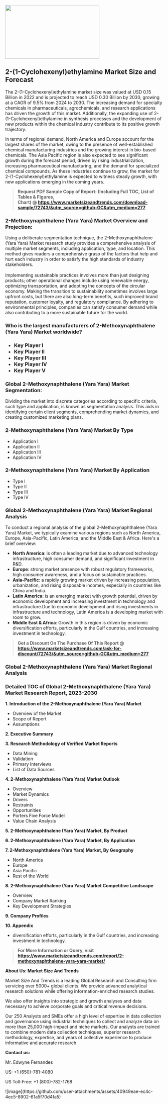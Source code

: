<p><img class="alignnone size-medium wp-image-20088" src="https://ffe5etoiles.com/wp-content/uploads/2024/12/MST1-300x171.png" alt="" width="300" height="171" /></p><h2>2-(1-Cyclohexenyl)ethylamine Market Size and Forecast</h2><p>The 2-(1-Cyclohexenyl)ethylamine market size was valued at USD 0.15 Billion in 2022 and is projected to reach USD 0.30 Billion by 2030, growing at a CAGR of 9.5% from 2024 to 2030. The increasing demand for specialty chemicals in pharmaceuticals, agrochemicals, and research applications has driven the growth of this market. Additionally, the expanding use of 2-(1-Cyclohexenyl)ethylamine in synthesis processes and the development of new products within the chemical industry contribute to its positive growth trajectory.</p><p>In terms of regional demand, North America and Europe account for the largest shares of the market, owing to the presence of well-established chemical manufacturing industries and the growing interest in bio-based chemicals. The Asia Pacific region is also expected to see significant growth during the forecast period, driven by rising industrialization, increasing pharmaceutical manufacturing, and the demand for specialized chemical compounds. As these industries continue to grow, the market for 2-(1-Cyclohexenyl)ethylamine is expected to witness steady growth, with new applications emerging in the coming years.</p></p><blockquote id="" class=""><strong>Request PDF Sample Copy of Report: (Including Full TOC, List of Tables &amp; Figures, Chart)&nbsp;@&nbsp;<strong><a href="https://www.marketsizeandtrends.com/download-sample/72743/&utm_source=github-GC&utm_medium=277" target="_blank">https://www.marketsizeandtrends.com/download-sample/72743/&utm_source=github-GC&utm_medium=277</a></strong></strong></blockquote><h3 id="" class="">2-Methoxynaphthalene (Yara Yara) Market&nbsp;Overview and Projection:</h3><p id="" class="">Using a deliberate segmentation technique, the 2-Methoxynaphthalene (Yara Yara) Market research study provides a comprehensive analysis of multiple market segments, including application, type, and location. This method gives readers a comprehensive grasp of the factors that help and hurt each industry in order to satisfy the high standards of industry stakeholders. <br /> <br />Implementing sustainable practices involves more than just designing products; other operational changes include using renewable energy, optimizing transportation, and adopting the concepts of the circular economy. Making the transition to sustainability sometimes involves large upfront costs, but there are also long-term benefits, such improved brand reputation, customer loyalty, and regulatory compliance. By adhering to environmental principles, companies can satisfy consumer demand while also contributing to a more sustainable future for the world.</p><h3 id="" class="">Who is the largest manufacturers of&nbsp;2-Methoxynaphthalene (Yara Yara) Market worldwide?</h3><h3 class=""><p><ul><li>Key Player I </li><li> Key Player II </li><li> Key Player III </li><li> Key Player IV </li><li> Key Player V</li></ul></p></h3><h3 id="" class="">Global&nbsp;2-Methoxynaphthalene (Yara Yara) Market Segmentation:</h3><p id="" class="">Dividing the market into discrete categories according to specific criteria, such type and application, is known as segmentation analysis. This aids in identifying certain client segments, comprehending market dynamics, and creating customized marketing plans.</p><h3 id="" class="">2-Methoxynaphthalene (Yara Yara) Market&nbsp;By Type</h3><p><p><ul><li>Application I</li><li> Application II</li><li> Application III</li><li> Application IV</p></li></ul></p></p><h3 id="" class="">2-Methoxynaphthalene (Yara Yara) Market&nbsp;By Application</h3><p class=""><p><ul><li>Type I</li><li> Type II</li><li> Type III</li><li> Type IV</li></ul></p></p><h3 id="" class="">Global 2-Methoxynaphthalene (Yara Yara) Market Regional Analysis</h3><p id="" class="">To conduct a regional analysis of the global 2-Methoxynaphthalene (Yara Yara) Market, we typically examine various regions such as North America, Europe, Asia-Pacific, Latin America, and the Middle East &amp; Africa. Here's a brief overview:</p><ul><li><strong>North America</strong>: is often a leading market due to advanced technology infrastructure, high consumer demand, and significant investment in R&amp;D.</li><li><strong>Europe</strong>: strong market presence with robust regulatory frameworks, high consumer awareness, and a focus on sustainable practices.</li><li><strong>Asia-Pacific</strong>: a rapidly growing market driven by increasing population, urbanization, and rising disposable incomes, especially in countries like China and India.</li><li><strong>Latin America</strong>: is an emerging market with growth potential, driven by economic development and increasing investment in technology and infrastructure.Due to economic development and rising investments in infrastructure and technology, Latin America is a developing market with room to grow.</li><li><strong>Middle East &amp; Africa</strong>: Growth in this region is driven by economic diversification efforts, particularly in the Gulf countries, and increasing investment in technology.</li></ul><blockquote id="" class=""><strong>Get a Discount On The Purchase Of This Report @ <strong><a href="https://www.marketsizeandtrends.com/ask-for-discount/72743/&utm_source=github-GC&utm_medium=277" target="_blank">https://www.marketsizeandtrends.com/ask-for-discount/72743/&utm_source=github-GC&utm_medium=277</a></strong></strong></blockquote><h3 id="" class="">Global 2-Methoxynaphthalene (Yara Yara) Market Regional Analysis</h3><h3 id="" class="">Detailed TOC of Global 2-Methoxynaphthalene (Yara Yara) Market Research Report, 2023-2030</h3><p id="" class=""><strong>1. Introduction of the 2-Methoxynaphthalene (Yara Yara) Market</strong></p><ul><li>Overview of the Market</li><li>Scope of Report</li><li>Assumptions</li></ul><p id="" class=""><strong>2. Executive Summary</strong></p><p id="" class=""><strong>3. Research Methodology of Verified Market Reports</strong></p><ul><li>Data Mining</li><li>Validation</li><li>Primary Interviews</li><li>List of Data Sources</li></ul><p id="" class=""><strong>4. 2-Methoxynaphthalene (Yara Yara) Market Outlook</strong></p><ul><li>Overview</li><li>Market Dynamics</li><li>Drivers</li><li>Restraints</li><li>Opportunities</li><li>Porters Five Force Model</li><li>Value Chain Analysis</li></ul><p id="" class=""><strong>5. 2-Methoxynaphthalene (Yara Yara) Market, By Product</strong></p><p id="" class=""><strong>6. 2-Methoxynaphthalene (Yara Yara) Market, By Application</strong></p><p id="" class=""><strong>7. 2-Methoxynaphthalene (Yara Yara) Market, By Geography</strong></p><ul><li>North America</li><li>Europe</li><li>Asia Pacific</li><li>Rest of the World</li></ul><p id="" class=""><strong>8. 2-Methoxynaphthalene (Yara Yara) Market Competitive Landscape</strong></p><ul><li>Overview</li><li>Company Market Ranking</li><li>Key Development Strategies</li></ul><p id="" class=""><strong>9. Company Profiles</strong></p><p id="" class=""><strong>10. Appendix</strong></p><ul><li>diversification efforts, particularly in the Gulf countries, and increasing investment in technology.</li></ul><blockquote id="" class=""><strong>For More Information or Query, visit <strong><strong><a href="https://www.marketsizeandtrends.com/report/2-methoxynaphthalene-yara-yara-market/" target="_blank">https://www.marketsizeandtrends.com/report/2-methoxynaphthalene-yara-yara-market/</a></strong></strong></strong></blockquote><p id="" class=""><strong>About Us: Market Size And Trends</strong></p><p id="" class="">Market Size And Trends is a leading Global Research and Consulting firm servicing over 5000+ global clients. We provide advanced analytical research solutions while offering information-enriched research studies.</p><p id="" class="">We also offer insights into strategic and growth analyses and data necessary to achieve corporate goals and critical revenue decisions.</p><p id="" class="">Our 250 Analysts and SMEs offer a high level of expertise in data collection and governance using industrial techniques to collect and analyze data on more than 25,000 high-impact and niche markets. Our analysts are trained to combine modern data collection techniques, superior research methodology, expertise, and years of collective experience to produce informative and accurate research.</p><p id="" class=""><strong>Contact us:</strong></p><p id="" class="">Mr. Edwyne Fernandes</p><p id="" class="">US: +1 (650)-781-4080</p><p id="" class="">US Toll-Free: +1 (800)-782-1768</p>
![image](https://github.com/user-attachments/assets/40949eae-ec4c-4ec5-8902-61a5f70d4fa5)
